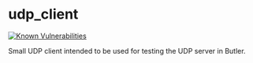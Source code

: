 # udp_client
[![Known Vulnerabilities](https://snyk.io/test/github/ptarmiganlabs/butler/badge.svg?targetFile=src%2Fudp_client%2Fpackage.json)](https://snyk.io/test/github/ptarmiganlabs/butler?targetFile=src%2Fudp_client%2Fpackage.json)

Small UDP client intended to be used for testing the UDP server in Butler.

